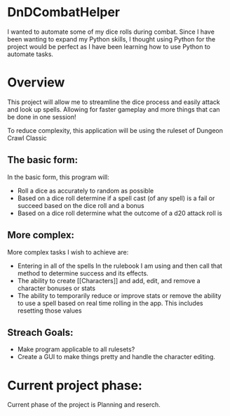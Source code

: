 # DnDCombatHelper
I wanted to automate some of my dice rolls during combat. 
Since I have been wanting to expand my Python skills, I thought using Python for the project would be perfect as I have been learning how to use Python to automate tasks.

# Overview
This project will allow me to streamline the dice process and easily attack and look up spells. Allowing for faster gameplay and more things that can be done in one session!

To reduce complexity, this application will be using the ruleset of Dungeon Crawl Classic

## The basic form:

In the basic form, this program will:
 - Roll a dice as accurately to random as possible
 - Based on a dice roll determine if a spell cast (of any spell) is a fail or succeed based on the dice roll and a bonus
 - Based on a dice roll determine what the outcome of a d20 attack roll is

## More complex:

More complex tasks I wish to achieve are:
   - Entering in all of the spells In the rulebook I am using and then call that method to determine success and its effects.
   - The ability to create [[Characters]] and add, edit, and remove a character bonuses or stats
   - The ability to temporarily reduce or improve stats or remove the ability to use a spell based on real time rolling in the app. This includes resetting those values

## Streach Goals:
   - Make program applicable to all rulesets?
   - Create a GUI to make things pretty and handle the character editing.

 # Current project phase:
 Current phase of the project is Planning and reserch.
